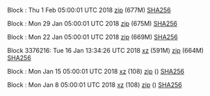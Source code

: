 Block : Thu  1 Feb 05:00:01 UTC 2018 [zip](https://transfer.sh/hRxEb/bootstrap.dat.20180201.zip) (677M) [SHA256](https://transfer.sh/6zDyM/sha256.txt)

Block : Mon 29 Jan 05:00:01 UTC 2018 [zip](https://transfer.sh/Ya6vR/bootstrap.dat.20180129.zip) (675M) [SHA256](https://transfer.sh/HdyOp/sha256.txt)

Block : Mon 22 Jan 05:00:01 UTC 2018 [zip](https://transfer.sh/2shuM/bootstrap.dat.20180122.zip) (669M) [SHA256](https://transfer.sh/qjpoL/sha256.txt)

Block 3376216: Tue 16 Jan 13:34:26 UTC 2018 [xz]() (591M) [zip](https://transfer.sh/lLzr4/bootstrap.dat.20180116.zip) (664M) [SHA256](https://transfer.sh/REmbt/sha256.txt)

Block : Mon Jan 15 05:00:01 UTC 2018 [xz](https://transfer.sh/crftE/bootstrap.dat.20180115.tar.xz) (108) [zip]() () [SHA256](https://transfer.sh/mpM0G/sha256.txt)

Block : Mon Jan  8 05:00:01 UTC 2018 [xz](https://transfer.sh/bFT99/bootstrap.dat.20180108.tar.xz) (108) [zip]() () [SHA256](https://transfer.sh/1FJbV/sha256.txt)
